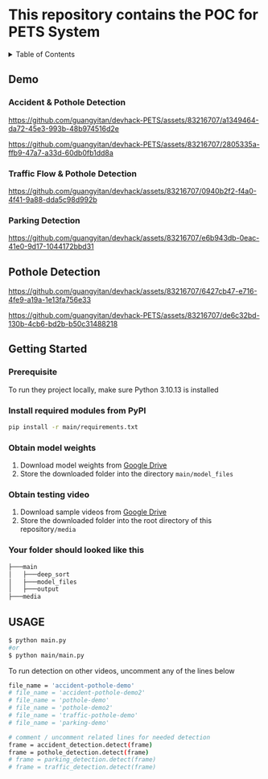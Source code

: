 # This repository contains the POC for PETS System 

<!-- TABLE OF CONTENTS -->
<details>
  <summary>Table of Contents</summary>
  <ol>
    <li>
      <a href="#demo">Demo</a>
      <ul>
        <li><a href="#accident--pothole-detection">Accident & Pothole Detection</a></li>
        <li><a href="#traffic-flow--pothole-detection">Traffic Flow & Pothole Detection</a></li>
        <li><a href="#parking-detection">Parking Detection</a></li>
        <li><a href="#pothole-detection">Pothole Detection</a></li>
      </ul>
    </li>
    <li>
      <a href="#getting-started">Getting Started</a>
      <ul>
        <li><a href="#prerequisites">Prerequisites</a></li>
        <li><a href="#install-required-modules-from-pypi">Install required modules from PyPI</a></li>
        <li><a href="#obtain-model-weights">Obtain model weights</a></li>
        <li><a href="#obtain-testing-video">Obtain testing video</a></li>
        <li><a href="#your-folder-should-looked-like-this">Your folder should looked like this</a></li>
      </ul>
    </li>
    <li><a href="#usage">Usage</a></li>
  </ol>
</details>

## Demo
### Accident & Pothole Detection

https://github.com/guangyitan/devhack-PETS/assets/83216707/a1349464-da72-45e3-993b-48b974516d2e

https://github.com/guangyitan/devhack-PETS/assets/83216707/2805335a-ffb9-47a7-a33d-60db0fb1dd8a

### Traffic Flow & Pothole Detection

https://github.com/guangyitan/devhack/assets/83216707/0940b2f2-f4a0-4f41-9a88-dda5c98d992b

### Parking Detection

https://github.com/guangyitan/devhack/assets/83216707/e6b943db-0eac-41e0-9d17-1044172bbd31

## Pothole Detection

https://github.com/guangyitan/devhack/assets/83216707/6427cb47-e716-4fe9-a19a-1e13fa756e33

https://github.com/guangyitan/devhack-PETS/assets/83216707/de6c32bd-130b-4cb6-bd2b-b50c31488218


<!-- GETTING STARTED -->
## Getting Started

### Prerequisite
To run they project locally, make sure Python 3.10.13 is installed

### Install required modules from PyPI
```bash
pip install -r main/requirements.txt
```
### Obtain model weights
1. Download model weights from [Google Drive](https://drive.google.com/drive/folders/1Rm3YCZWh5aWv6dyKvM8eqqsO4TGeaScN?usp=sharing)
2. Store the downloaded folder into the directory `main/model_files`

### Obtain testing video
1. Download sample videos from [Google Drive](https://drive.google.com/drive/folders/1eLCC4GGu1FeTBsK9urqvV4ujhEOTbXK_?usp=sharing)
2. Store the downloaded folder into the root directory of this repository`/media`

### Your folder should looked like this
```bash
├───main
│   ├───deep_sort
│   ├───model_files
│   ├───output
├───media
```

<!-- USAGE -->
## USAGE
```bash
$ python main.py
#or
$ python main/main.py
```
To run detection on other videos, uncomment any of the lines below
```bash
file_name = 'accident-pothole-demo'
# file_name = 'accident-pothole-demo2'
# file_name = 'pothole-demo'
# file_name = 'pothole-demo2'
# file_name = 'traffic-pothole-demo'
# file_name = 'parking-demo'
```
```bash
# comment / uncomment related lines for needed detection
frame = accident_detection.detect(frame)
frame = pothole_detection.detect(frame)
# frame = parking_detection.detect(frame)
# frame = traffic_detection.detect(frame)
```

